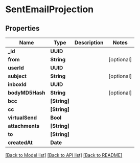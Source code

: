 # SentEmailProjection

## Properties
Name | Type | Description | Notes
------------ | ------------- | ------------- | -------------
**_id** | **UUID** |  | 
**from** | **String** |  | [optional] 
**userId** | **UUID** |  | 
**subject** | **String** |  | [optional] 
**inboxId** | **UUID** |  | 
**bodyMD5Hash** | **String** |  | [optional] 
**bcc** | **[String]** |  | 
**cc** | **[String]** |  | 
**virtualSend** | **Bool** |  | 
**attachments** | **[String]** |  | 
**to** | **[String]** |  | 
**createdAt** | **Date** |  | 

[[Back to Model list]](../README#documentation-for-models) [[Back to API list]](../README#documentation-for-api-endpoints) [[Back to README]](../README)


